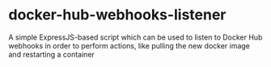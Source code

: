 docker-hub-webhooks-listener
============================

A simple ExpressJS-based script which can be used to listen to Docker Hub webhooks in order to perform actions, like pulling the new docker image and restarting a container
